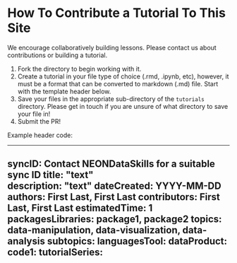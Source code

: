 # How To Contribute a Tutorial To This Site

We encourage collaboratively building lessons. Please contact us about contributions
or building a tutorial.   

1. Fork the directory to begin working with it.  
1. Create a tutorial in your file type of choice (.rmd, .ipynb, etc), however, 
it must be a format that can be converted to markdown (.md) file. 
Start with the template header below.  
1. Save your files in the appropriate sub-directory of the `tutorials` directory. 
Please get in touch if you are unsure of what directory to save your file in!
1. Submit the PR! 

Example header code:

---
syncID: Contact NEONDataSkills for a suitable sync ID
title: "text"	
description: "text"	
dateCreated: YYYY-MM-DD
authors: First Last, First Last
contributors: First Last, First Last
estimatedTime: 1
packagesLibraries: package1, package2
topics: data-manipulation, data-visualization, data-analysis
subtopics: 
languagesTool: 
dataProduct:
code1: 
tutorialSeries: 
---
